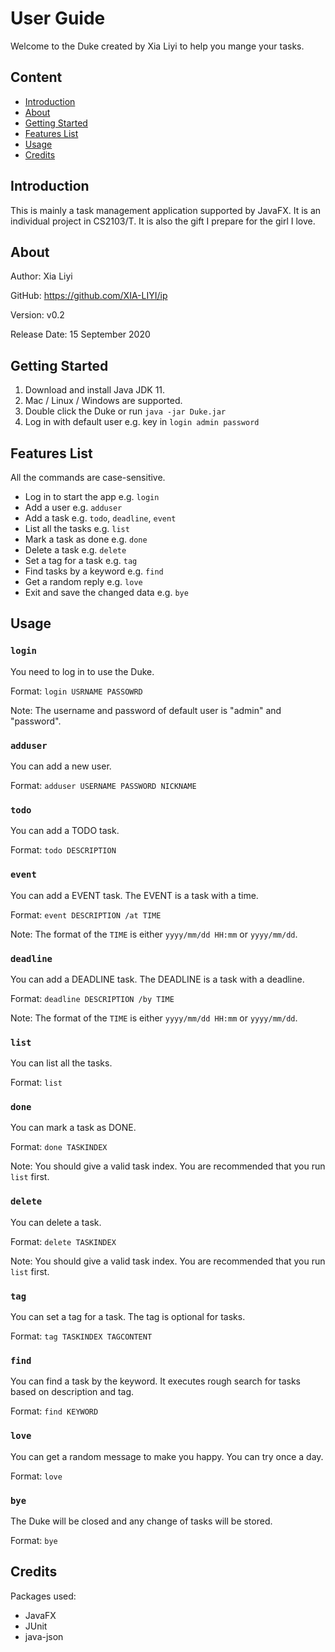 # User Guide

Welcome to the Duke created by Xia Liyi to help you mange your tasks.

## Content
* [Introduction](#introduction)
* [About](#about)
* [Getting Started](#getting-started)
* [Features List](#features-list)
* [Usage](#usage)
* [Credits](#credits)

## Introduction
This is mainly a task management application supported by JavaFX. It is an individual project in CS2103/T. It is also the gift I prepare for the girl I love.

## About
Author: Xia Liyi

GitHub: https://github.com/XIA-LIYI/ip

Version: v0.2

Release Date: 15 September 2020

## Getting Started
1. Download and install Java JDK 11.
2. Mac / Linux / Windows are supported.
3. Double click the Duke or run `java -jar Duke.jar`
4. Log in with default user e.g. key in `login admin password`

## Features List
All the commands are case-sensitive.
* Log in to start the app e.g. `login`
* Add a user e.g. `adduser`
* Add a task e.g. `todo`, `deadline`, `event`
* List all the tasks e.g. `list`
* Mark a task as done e.g. `done`
* Delete a task e.g. `delete`
* Set a tag for a task e.g. `tag`
* Find tasks by a keyword e.g. `find`
* Get a random reply e.g. `love`
* Exit and save the changed data e.g. `bye`

## Usage
### `login`
You need to log in to use the Duke.

Format: `login USRNAME PASSOWRD`

Note: The username and password of default user is "admin" and "password".

### `adduser`
You can add a new user.

Format: `adduser USERNAME PASSWORD NICKNAME`

### `todo`
You can add a TODO task.

Format: `todo DESCRIPTION`

### `event`
You can add a EVENT task. The EVENT is a task with a time.

Format: `event DESCRIPTION /at TIME`

Note: The format of the `TIME` is either `yyyy/mm/dd HH:mm` or `yyyy/mm/dd`. 

### `deadline`
You can add a DEADLINE task. The DEADLINE is a task with a deadline.

Format: `deadline DESCRIPTION /by TIME`

Note: The format of the `TIME` is either `yyyy/mm/dd HH:mm` or `yyyy/mm/dd`. 

### `list`
You can list all the tasks.

Format: `list`

### `done`
You can mark a task as DONE.

Format: `done TASKINDEX`

Note: You should give a valid task index. You are recommended that you run `list` first.

### `delete`
You can delete a task.

Format: `delete TASKINDEX`

Note: You should give a valid task index. You are recommended that you run `list` first.

### `tag`
You can set a tag for a task. The tag is optional for tasks.

Format: `tag TASKINDEX TAGCONTENT`

### `find`
You can find a task by the keyword. It executes rough search for tasks based on description and tag.

Format: `find KEYWORD`

### `love`
You can get a random message to make you happy. You can try once a day.

Format: `love`

### `bye`
The Duke will be closed and any change of tasks will be stored.

Format: `bye`

## Credits
Packages used:
* JavaFX
* JUnit
* java-json
